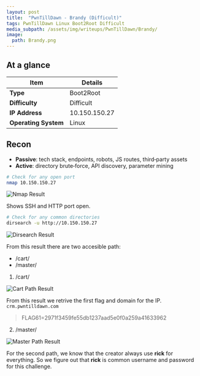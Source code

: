 ```yaml
---
layout: post
title:  "PwnTillDawn - Brandy (Difficult)"
tags: PwnTillDawn Linux Boot2Root Difficult
media_subpath: /assets/img/writeups/PwnTillDawn/Brandy/
image:
  path: Brandy.png
---
```


## At a glance

| Item                 | Details       |
| -------------------- | ------------- |
| **Type**             | Boot2Root     |
| **Difficulty**       | Difficult     |
| **IP Address**       | 10.150.150.27 |
| **Operating System** | Linux         |

## Recon

* **Passive**: tech stack, endpoints, robots, JS routes, third‑party assets
* **Active**: directory brute‑force, API discovery, parameter mining

```bash
# Check for any open port
nmap 10.150.150.27
```

![Nmap Result](nmap.png)

Shows SSH and HTTP port open.

```bash
# Check for any common directories
dirsearch -u http://10.150.150.27
```

![Dirsearch Result](dirsearch.png)

From this result there are two accesible path:

  - /cart/
  - /master/

1. /cart/

![Cart Path Result](cart.png)

From this result we retrive the first flag and domain for the IP. ```crm.pwntilldawn.com```

> FLAG61=2971f3459fe55db1237aad5e0f0a259a41633962

2. /master/

![Master Path Result](master.png)

For the second path, we know that the creator always use **rick** for everything. So we figure out that **rick** is common username and password for this challenge.
